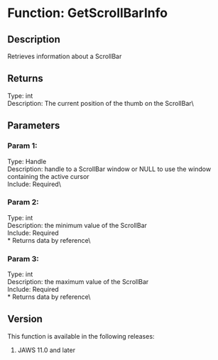 # Function: GetScrollBarInfo

## Description

Retrieves information about a ScrollBar

## Returns

Type: int\
Description: The current position of the thumb on the ScrollBar\

## Parameters

### Param 1:

Type: Handle\
Description: handle to a ScrollBar window or NULL to use the window
containing the active cursor\
Include: Required\

### Param 2:

Type: int\
Description: the minimum value of the ScrollBar\
Include: Required\
\* Returns data by reference\

### Param 3:

Type: int\
Description: the maximum value of the ScrollBar\
Include: Required\
\* Returns data by reference\

## Version

This function is available in the following releases:

1.  JAWS 11.0 and later
